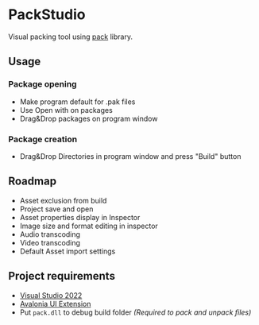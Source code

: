 # PackStudio
Visual packing tool using [pack](https://github.com/cfnptr/pack) library.

## Usage
### Package opening
* Make program default for .pak files
* Use Open with on packages
* Drag&Drop packages on program window

### Package creation
* Drag&Drop Directories in program window and press "Build" button

## Roadmap
* Asset exclusion from build
* Project save and open
* Asset properties display in Inspector
* Image size and format editing in inspector
* Audio transcoding
* Video  transcoding
* Default Asset import settings

## Project requirements
* [Visual Studio 2022](https://visualstudio.microsoft.com/vs/)
* [Avalonia UI Extension](https://marketplace.visualstudio.com/items?itemName=AvaloniaTeam.AvaloniaVS)
* Put `pack.dll` to debug build folder _(Required to pack and unpack files)_
